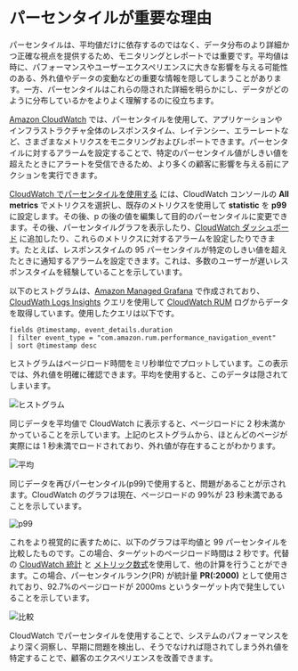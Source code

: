 # パーセンタイルが重要な理由

パーセンタイルは、平均値だけに依存するのではなく、データ分布のより詳細かつ正確な視点を提供するため、モニタリングとレポートでは重要です。平均値は時に、パフォーマンスやユーザーエクスペリエンスに大きな影響を与える可能性のある、外れ値やデータの変動などの重要な情報を隠してしまうことがあります。一方、パーセンタイルはこれらの隠された詳細を明らかにし、データがどのように分布しているかをよりよく理解するのに役立ちます。 

[Amazon CloudWatch](https://aws.amazon.com/cloudwatch/) では、パーセンタイルを使用して、アプリケーションやインフラストラクチャ全体のレスポンスタイム、レイテンシー、エラーレートなど、さまざまなメトリクスをモニタリングおよびレポートできます。パーセンタイルに対するアラームを設定することで、特定のパーセンタイル値がしきい値を超えたときにアラートを受信できるため、より多くの顧客に影響を与える前にアクションを実行できます。

[CloudWatch でパーセンタイルを使用する](https://docs.aws.amazon.com/AmazonCloudWatch/latest/monitoring/cloudwatch_concepts.html#Percentiles) には、CloudWatch コンソールの **All metrics** でメトリクスを選択し、既存のメトリクスを使用して **statistic** を **p99** に設定します。その後、p の後の値を編集して目的のパーセンタイルに変更できます。その後、パーセンタイルグラフを表示したり、[CloudWatch ダッシュボード](https://docs.aws.amazon.com/AmazonCloudWatch/latest/monitoring/CloudWatch_Dashboards.html) に追加したり、これらのメトリクスに対するアラームを設定したりできます。たとえば、レスポンスタイムの 95 パーセンタイルが特定のしきい値を超えたときに通知するアラームを設定できます。これは、多数のユーザーが遅いレスポンスタイムを経験していることを示しています。

以下のヒストグラムは、[Amazon Managed Grafana](https://aws.amazon.com/grafana/) で作成されており、[CloudWath Logs Insights](https://docs.aws.amazon.com/AmazonCloudWatch/latest/logs/AnalyzingLogData.html) クエリを使用して [CloudWatch RUM](https://docs.aws.amazon.com/AmazonCloudWatch/latest/monitoring/CloudWatch-RUM.html) ログからデータを取得しています。使用したクエリは以下です。

```
fields @timestamp, event_details.duration
| filter event_type = "com.amazon.rum.performance_navigation_event"
| sort @timestamp desc
```

ヒストグラムはページロード時間をミリ秒単位でプロットしています。この表示では、外れ値を明確に確認できます。平均を使用すると、このデータは隠されてしまいます。

![ヒストグラム](../../../../images/percentiles-histogram.png)

同じデータを平均値で CloudWatch に表示すると、ページロードに 2 秒未満かかっていることを示しています。上記のヒストグラムから、ほとんどのページが実際には 1 秒未満でロードされており、外れ値が存在することがわかります。

![平均](../../../../images/percentiles-average.png)

同じデータを再びパーセンタイル(p99)で使用すると、問題があることが示されます。CloudWatch のグラフは現在、ページロードの 99%が 23 秒未満であることを示しています。

![p99](../../../../images/percentiles-p99.png)

これをより視覚的に表すために、以下のグラフは平均値と 99 パーセンタイルを比較したものです。この場合、ターゲットのページロード時間は 2 秒です。代替の [CloudWatch 統計](https://docs.aws.amazon.com/AmazonCloudWatch/latest/monitoring/Statistics-definitions.html#Percentile-versus-Trimmed-Mean) と [メトリック数式](https://docs.aws.amazon.com/AmazonCloudWatch/latest/monitoring/using-metric-math.html)を使用して、他の計算を行うことができます。この場合、パーセンタイルランク(PR) が統計量 **PR(:2000)** として使用されており、92.7%のページロードが 2000ms というターゲット内で発生していることを示しています。

![比較](../../../../images/percentiles-comparison.png)

CloudWatch でパーセンタイルを使用することで、システムのパフォーマンスをより深く洞察し、早期に問題を検出し、そうでなければ隠されてしまう外れ値を特定することで、顧客のエクスペリエンスを改善できます。
